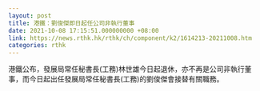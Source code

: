 ```yaml
---
layout: post
title: 港鐵：劉俊傑即日起任公司非執行董事
date: 2021-10-08 17:15:51.000000000 +08:00
link: https://news.rthk.hk/rthk/ch/component/k2/1614213-20211008.htm
categories: rthk
---
```


港鐵公布，發展局常任秘書長(工務)林世雄今日起退休，亦不再是公司非執行董事，而今日起出任發展局常任秘書長(工務)的劉俊傑會接替有關職務。
